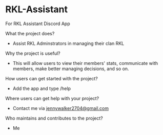 # RKL-Assistant
For RKL Assistant Discord App

What the project does?
- Assist RKL Adminstrators in managing their clan RKL

Why the project is useful?
- This will allow users to view their members' stats, communicate with members, make better managing decisions, and so on.

How users can get started with the project?
- Add the app and type /help

Where users can get help with your project?
- Contact me via jennywalker2704@gmail.com

Who maintains and contributes to the project?
- Me
